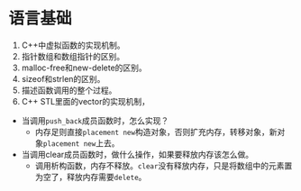 # 语言基础

1. C++中虚拟函数的实现机制。
2. 指针数组和数组指针的区别。
3. malloc-free和new-delete的区别。
4. sizeof和strlen的区别。
5. 描述函数调用的整个过程。
6. C++ STL里面的vector的实现机制，

+ 当调用`push_back`成员函数时，怎么实现？
    + 内存足则直接`placement new`构造对象，否则扩充内存，转移对象，新对象`placement new`上去。
+ 当调用clear成员函数时，做什么操作，如果要释放内存该怎么做。
    + 调用析构函数，内存不释放。`clear`没有释放内存，只是将数组中的元素置为空了，释放内存需要`delete`。